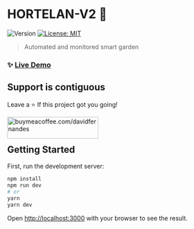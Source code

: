 # HORTELAN-V2 👋

<p>
  <img alt="Version" src="https://img.shields.io/badge/version-2.0.0-blue.svg?cacheSeconds=2592000" />
  <a href="#" target="_blank">
    <img alt="License: MIT" src="https://img.shields.io/badge/License-MIT-yellow.svg" />
  </a>
</p>

> Automated and monitored smart garden

### ✨ [Live Demo](https://hortelan-frontend.vercel.app/dashboard/app)

## Support is contiguous 

Leave a ⭐️ If this project got you going!
<p>
  <a href="https://www.buymeacoffee.com/davidfernandes"> <img align="left" src="https://cdn.buymeacoffee.com/buttons/v2/default-yellow.png" height="50" width="210" alt="buymeacoffee.com/davidfernandes" /></a>
</p>
<br /><br />

## Getting Started

First, run the development server:

```bash
npm install
npm run dev
# or
yarn
yarn dev
```

Open [http://localhost:3000](http://localhost:3000) with your browser to see the result.


